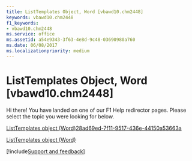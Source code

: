```yaml
---
title: ListTemplates Object, Word [vbawd10.chm2448]
keywords: vbawd10.chm2448
f1_keywords:
- vbawd10.chm2448
ms.service: office
ms.assetid: a54e9343-3f63-4e8d-9c48-03690980a760
ms.date: 06/08/2017
ms.localizationpriority: medium
---
```



# ListTemplates Object, Word [vbawd10.chm2448]

Hi there! You have landed on one of our F1 Help redirector pages. Please select the topic you were looking for below.

[ListTemplates object (Word)28ad69ed-7f11-9517-436e-44150a53663a](https://msdn.microsoft.com/library/28ad69ed-7f11-9517-436e-44150a53663a%28Office.15%29.aspx)

[ListTemplates object (Word)](https://msdn.microsoft.com/library/5b5f3ed8-4522-f52e-5ae8-9df26a7da154%28Office.15%29.aspx)

[!include[Support and feedback](~/includes/feedback-boilerplate.md)]